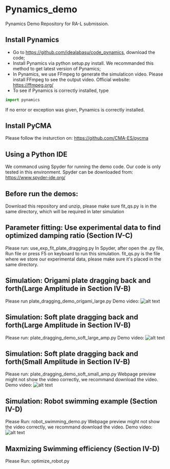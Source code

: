 # Pynamics_demo
Pynamics Demo Repository for RA-L submission. 
## Install Pynamics
* Go to https://github.com/idealabasu/code_pynamics, download the code;
* Install Pynamics via python setup.py install. We recommanded this method to get latest version of Pynamics;
* In Pynamics, we use FFmpeg to generate the simulaticon video. Please install FFmpeg to see the output video. Official website: https://ffmpeg.org/
* To see if Pynamics is correctly installed, type 
```python
import pynamics
```
If no error or exception was given, Pynamics is correctly installed.

 ## Install PyCMA
Please follow the insturction on: https://github.com/CMA-ES/pycma
## Using a Python IDE
We commancd using Spyder for running the demo code. Our code is only tested in this environment. Spyder can be downloaded from: https://www.spyder-ide.org/
## Before run the demos:
Download this repository and unzip, please make sure fit_qs.py is in the same directory, which will be required in later simulation
## Parameter fitting: Use experimental data to find optimized damping ratio (Section IV-C)
Please run: use_exp_fit_plate_dragging.py  In Spyder, after open the .py file, Run file or press F5 on keyboard to run this simulation.
fit_qs.py is the file where we store our experimental data, please make sure it's placed in the same directory.

## Simulation: Origami plate dragging back and forth(Large Amplitude in Section IV-B)
Please run plate_dragging_demo_origami_large.py
Demo video:
![alt text](https://github.com/gdbbzq/Pynamics_demo/blob/main/demo_videos/plate_dragging_demo_origami_large.gif)

## Simulation: Soft plate dragging back and forth(Large Amplitude in Section IV-B)
Please run: plate_dragging_demo_soft_large_amp.py
Demo video:
![alt text](https://github.com/gdbbzq/Pynamics_demo/blob/main/demo_videos/plate_dragging_demo_soft_large_amp.gif)

## Simulation: Soft plate dragging back and forth(Small Amplitude in Section IV-B)
Please run: plate_dragging_demo_soft_small_amp.py
Webpage preview might not show the video correctly, we recommand download the video. Demo video:
![alt text](https://github.com/gdbbzq/Pynamics_demo/blob/main/demo_videos/plate_dragging_demo_soft_small_amp.gif)

## Simulation: Robot swimming example (Section IV-D)
Please Run: robot_swimming_demo.py
Webpage preview might not show the video correctly, we recommand download the video. Demo video:
![alt text](https://github.com/gdbbzq/Pynamics_demo/blob/main/demo_videos/robot_swimming_demo.gif)

## Maxmizing Swimming efficiency (Section IV-D)
Please Run: optimize_robot.py
